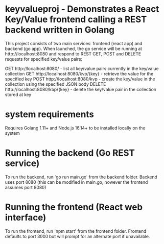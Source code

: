 # keyvalueproj - Demonstrates a React Key/Value frontend calling a REST backend written in Golang

This project consists of two main services: frontend (react app) and backend (go app).  When launched, the go service will be running at http://localhost:8080 and respond to REST GET, POST and DELETE requests for specified key/value pairs:

GET http://localhost:8080/ - list all key/value pairs currently in the key/value collection
GET http://localhost:8080/kvp/{key} - retrieve the value for the specified key
POST http://localhost:8080/kvp - create the key/value in the collection using the specified JSON body
DELETE http://localhost:8080/kbp/{key} - delete the key/value pair in the collection stored at key

# system requirements
Requires Golang 1.11+ and Node.js 16.14+ to be installed locally on the system

# Running the backend (Go REST service)
To run the backend, run 'go run main.go' from the backend folder.  Backend uses port 8080 (this can be modified in main.go, however the frontend assumes port 8080)

# Running the frontend (React web interface)
To run the frontend, run 'npm start' from the frontend folder.  Frontend defaults to port 3000 but will prompt for an alternate port if unavailable.




